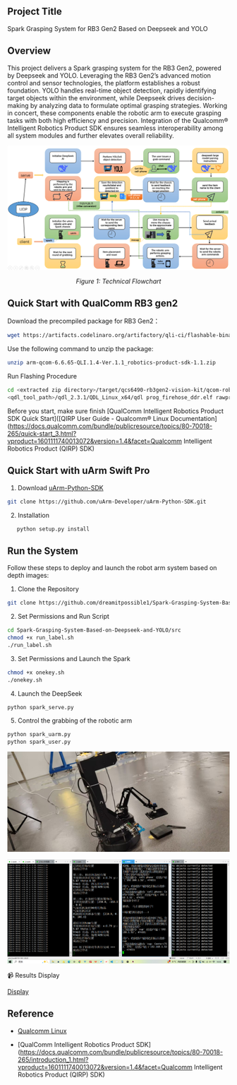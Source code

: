 ## Project Title
Spark Grasping System for RB3 Gen2 Based on Deepseek and YOLO


## Overview
This project delivers a Spark grasping system for the RB3 Gen2, powered by Deepseek and YOLO. Leveraging the RB3 Gen2’s advanced motion control and sensor technologies, the platform establishes a robust foundation. YOLO handles real-time object detection, rapidly identifying target objects within the environment, while Deepseek drives decision-making by analyzing data to formulate optimal grasping strategies. Working in concert, these components enable the robotic arm to execute grasping tasks with both high efficiency and precision. Integration of the Qualcomm® Intelligent Robotics Product SDK ensures seamless interoperability among all system modules and further elevates overall reliability.

<p align="center"> <img src="https://github.com/dreamitpossible1/Spark-Grasping-System-Based-on-Deepseek-and-YOLO/blob/main/pictures/Technical%20flowchart.png" alt="Script Step 1" /> </p>
<p align="center"><i>Figure 1: Technical Flowchart</i></p>


## Quick Start with QualComm RB3 gen2
Download the precompiled package for RB3 Gen2：

```bash
wget https://artifacts.codelinaro.org/artifactory/qli-ci/flashable-binaries/qirpsdk/qcs6490-rb3gen2-vision-kit/arm-qcom-6.6.65-QLI.1.4-Ver.1.1_robotics-product-sdk-1.1.zip
```

Use the following command to unzip the package:
```bash
unzip arm-qcom-6.6.65-QLI.1.4-Ver.1.1_robotics-product-sdk-1.1.zip
```
 Run Flashing Procedure

```bash
cd <extracted zip directory>/target/qcs6490-rb3gen2-vision-kit/qcom-robotics-full-image
<qdl_tool_path>/qdl_2.3.1/QDL_Linux_x64/qdl prog_firehose_ddr.elf rawprogram*.xml patch*.xml
```

Before you start, make sure finish [QualComm Intelligent Robotics Product SDK Quick Start]([QIRP User Guide - Qualcomm® Linux Documentation](https://docs.qualcomm.com/bundle/publicresource/topics/80-70018-265/quick-start_3.html?vproduct=1601111740013072&version=1.4&facet=Qualcomm Intelligent Robotics Product (QIRP) SDK)

## Quick Start with uArm Swift Pro

1. Download [uArm-Python-SDK](https://github.com/uArm-Developer/uArm-Python-SDK.git)

```bash
git clone https://github.com/uArm-Developer/uArm-Python-SDK.git
```
2. Installation
```bash
   python setup.py install
```

## Run the System
Follow these steps to deploy and launch the robot arm system based on depth images:
1. Clone the Repository
```bash
git clone https://github.com/dreamitpossible1/Spark-Grasping-System-Based-on-Deepseek-and-YOLO.git
```

2. Set Permissions and Run Script
```bash
cd Spark-Grasping-System-Based-on-Deepseek-and-YOLO/src
chmod +x run_label.sh
./run_label.sh
```

3. Set Permissions and Launch the Spark
```bash
chmod +x onekey.sh
./onekey.sh
```

4. Launch the DeepSeek
```bash
python spark_serve.py
```

5. Control the grabbing of the robotic arm
```bash
python spark_uarm.py
python spark_user.py
```

<p align="center"> <img src="https://github.com/dreamitpossible1/Spark-Grasping-System-Based-on-Deepseek-and-YOLO/blob/main/pictures/1.jpg" alt="Script Step 1" /> </p> <p align="center"> <img src="https://github.com/dreamitpossible1/Spark-Grasping-System-Based-on-Deepseek-and-YOLO/blob/main/pictures/9.png" alt="Script Step 2" /> </p>

📹 Results Display

[Display](https://vcnkc4612xpy.feishu.cn/file/EmUZbfb5Lo0DyTxsHyPc8y3dn0f?from=from_copylink)

## Reference

- [Qualcomm Linux](https://www.qualcomm.com/developer/software/qualcomm-linux)

- [QualComm Intelligent Robotics Product SDK](https://docs.qualcomm.com/bundle/publicresource/topics/80-70018-265/introduction_1.html?vproduct=1601111740013072&version=1.4&facet=Qualcomm Intelligent Robotics Product (QIRP) SDK)
